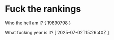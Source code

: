 # Fuck the rankings

Who the hell am I?
{ 19890798 }

What fucking year is it?
[ 2025-07-02T15:26:40Z ]
